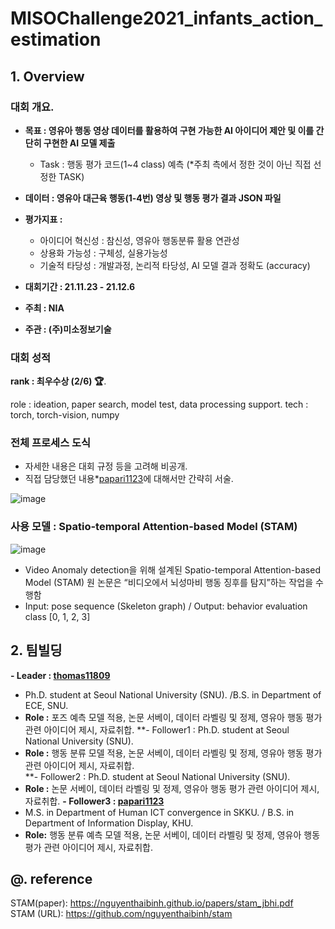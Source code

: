 # MISOChallenge2021_infants_action_estimation

## 1. Overview
### 대회 개요.

- **목표 : 영유아 행동 영상 데이터를 활용하여 구현 가능한 AI 아이디어 제안 및 이를 간단히 구현한 AI 모델 제출**
  - Task : 행동 평가 코드(1~4 class) 예측 (*주최 측에서 정한 것이 아닌 직접 선정한 TASK)

- **데이터 : 영유아 대근육 행동(1-4번) 영상 및 행동 평가 결과 JSON 파일**
- **평가지표 :**
  - 아이디어 혁신성 : 참신성, 영유아 행동분류 활용 연관성
  - 상용화 가능성 : 구체성, 실용가능성
  - 기술적 타당성 : 개발과정, 논리적 타당성, AI 모델 결과 정확도 (accuracy)
- **대회기간 : 21.11.23 - 21.12.6**
- **주최 : NIA** 
- **주관 : (주)미소정보기술**
### 대회 성적
**rank : 최우수상 (2/6) 🏆️**.   


role : ideation, paper search, model test, data processing support.
tech : torch, torch-vision, numpy


### 전체 프로세스 도식
-  자세한 내용은 대회 규정 등을 고려해 비공개.
-  직접 담당했던 내용*[papari1123](https://github.com/papari1123)에 대해서만 간략히 서술.
   

![image](https://user-images.githubusercontent.com/33012030/171026704-62b6fc29-3233-401b-b5e0-47a4602c2e69.png)



### 사용 모델 : Spatio-temporal Attention-based Model (STAM)
![image](https://user-images.githubusercontent.com/33012030/171026118-fb8a6efc-afe8-4949-b257-1ed99294afa4.png)


- Video Anomaly detection을 위해 설계된 Spatio-temporal Attention-based Model (STAM)
원 논문은 “비디오에서 뇌성마비 행동 징후를 탐지”하는 작업을 수행함
- Input: pose sequence (Skeleton graph) / Output: behavior evaluation class [0, 1, 2, 3]

## 2. 팀빌딩
**- Leader : [thomas11809](https://github.com/thomas11809)**     
  - Ph.D. student at Seoul National University (SNU). /B.S. in Department of ECE, SNU.      
  - **Role :** 포즈 예측 모델 적용, 논문 서베이, 데이터 라벨링 및 정제, 영유아 행동 평가 관련 아이디어 제시, 자료취합. 
**- Follower1 : Ph.D. student at Seoul National University (SNU).    
  - **Role :** 행동 분류 모델 적용, 논문 서베이, 데이터 라벨링 및 정제, 영유아 행동 평가 관련 아이디어 제시, 자료취합.   
**- Follower2 : Ph.D. student at Seoul National University (SNU).    
  - **Role :** 논문 서베이, 데이터 라벨링 및 정제, 영유아 행동 평가 관련 아이디어 제시, 자료취합. 
**- Follower3 : [papari1123](https://github.com/papari1123)**     
  - M.S. in Department of Human ICT convergence in SKKU. / B.S. in Department of Information Display, KHU.   
  - **Role:** 행동 분류 예측 모델 적용, 논문 서베이, 데이터 라벨링 및 정제, 영유아 행동 평가 관련 아이디어 제시, 자료취합. 



## @. reference
STAM(paper): https://nguyenthaibinh.github.io/papers/stam_jbhi.pdf     
STAM (URL): https://github.com/nguyenthaibinh/stam
